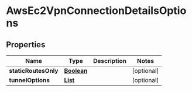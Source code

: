 

# AwsEc2VpnConnectionDetailsOptions


## Properties

| Name | Type | Description | Notes |
|------------ | ------------- | ------------- | -------------|
|**staticRoutesOnly** | [**Boolean**](Boolean.md) |  |  [optional] |
|**tunnelOptions** | [**List**](List.md) |  |  [optional] |




